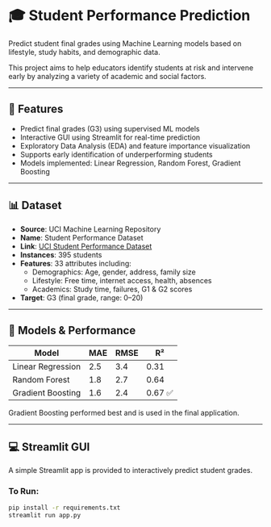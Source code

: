 # 🎓 Student Performance Prediction

Predict student final grades using Machine Learning models based on lifestyle, study habits, and demographic data.

This project aims to help educators identify students at risk and intervene early by analyzing a variety of academic and social factors.

---

## 🚀 Features

- Predict final grades (G3) using supervised ML models  
- Interactive GUI using Streamlit for real-time prediction  
- Exploratory Data Analysis (EDA) and feature importance visualization  
- Supports early identification of underperforming students  
- Models implemented: Linear Regression, Random Forest, Gradient Boosting  

---

## 📊 Dataset

- **Source**: UCI Machine Learning Repository  
- **Name**: Student Performance Dataset  
- **Link**: [UCI Student Performance Dataset](https://archive.ics.uci.edu/ml/datasets/student+performance)  
- **Instances**: 395 students  
- **Features**: 33 attributes including:  
  - Demographics: Age, gender, address, family size  
  - Lifestyle: Free time, internet access, health, absences  
  - Academics: Study time, failures, G1 & G2 scores  
- **Target**: G3 (final grade, range: 0–20)  

---

## 🧠 Models & Performance

| Model              | MAE  | RMSE | R²   |
|-------------------|------|------|------|
| Linear Regression | 2.5  | 3.4  | 0.31 |
| Random Forest     | 1.8  | 2.7  | 0.64 |
| Gradient Boosting | 1.6  | 2.4  | 0.67 ✅ |

Gradient Boosting performed best and is used in the final application.

---

## 💻 Streamlit GUI

A simple Streamlit app is provided to interactively predict student grades.

### To Run:

```bash
pip install -r requirements.txt
streamlit run app.py
